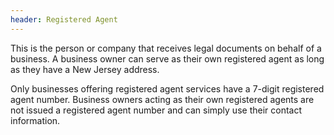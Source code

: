```yaml
---
header: Registered Agent
---
```


This is the person or company that receives legal documents on behalf of a business. A business owner can serve as their own registered agent as long as they have a New Jersey address.

Only businesses offering registered agent services have a 7-digit registered agent number. Business owners acting as their own registered agents are not issued a registered agent number and can simply use their contact information.
